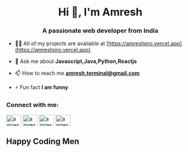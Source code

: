 <h1 align="center">Hi 👋, I'm Amresh</h1>
<h3 align="center">A passionate web developer from India</h3>

- 👨‍💻 All of my projects are available at [https://amreshpro.vercel.app](https://amreshpro.vercel.app)

- 💬 Ask me about **Javascript,Java,Python,Reactjs**

- 📫 How to reach me **amresh.terminal@gmail.com**

- ⚡ Fun fact **I am funny**

<h3 align="left">Connect with me:</h3>
<p align="left">
<a href="https://twitter.com/amreshpro" target="blank"><img align="center" src="https://raw.githubusercontent.com/rahuldkjain/github-profile-readme-generator/master/src/images/icons/Social/twitter.svg" alt="amreshpro" height="30" width="40" /></a>
<a href="https://linkedin.com/in/amreshpro" target="blank"><img align="center" src="https://raw.githubusercontent.com/rahuldkjain/github-profile-readme-generator/master/src/images/icons/Social/linked-in-alt.svg" alt="amreshpro" height="30" width="40" /></a>
<a href="https://hashnode.com/amreshpro" target="blank"><img align="center" src="https://raw.githubusercontent.com/rahuldkjain/github-profile-readme-generator/master/src/images/icons/Social/hashnode.svg" alt="amreshpro" height="30" width="40" /></a>
<a href="https://discord.gg/amreshpro" target="blank"><img align="center" src="https://raw.githubusercontent.com/rahuldkjain/github-profile-readme-generator/master/src/images/icons/Social/discord.svg" alt="amreshpro" height="30" width="40" /></a>
</p>

## **Happy Coding Men** 



